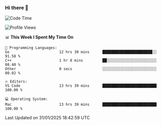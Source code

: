 ### Hi there 👋

<!--START_SECTION:waka-->
![Code Time](http://img.shields.io/badge/Code%20Time-925%20hrs%2015%20mins-blue)

![Profile Views](http://img.shields.io/badge/Profile%20Views-0-blue)

📊 **This Week I Spent My Time On** 

```text
💬 Programming Languages: 
Go                       12 hrs 30 mins      ███████████████████████░░   91.58 % 
C++                      1 hr 8 mins         ██░░░░░░░░░░░░░░░░░░░░░░░   08.40 % 
Other                    0 secs              ░░░░░░░░░░░░░░░░░░░░░░░░░   00.02 % 

🔥 Editors: 
VS Code                  13 hrs 39 mins      █████████████████████████   100.00 % 

💻 Operating System: 
Mac                      13 hrs 39 mins      █████████████████████████   100.00 % 
```


 Last Updated on 31/01/2025 18:42:59 UTC
<!--END_SECTION:waka-->

<!--
**JackeyHua-SJTU/JackeyHua-SJTU** is a ✨ _special_ ✨ repository because its `README.md` (this file) appears on your GitHub profile.

Here are some ideas to get you started:

- 🔭 I’m currently working on ...
- 🌱 I’m currently learning ...
- 👯 I’m looking to collaborate on ...
- 🤔 I’m looking for help with ...
- 💬 Ask me about ...
- 📫 How to reach me: ...
- 😄 Pronouns: ...
- ⚡ Fun fact: ...
-->
